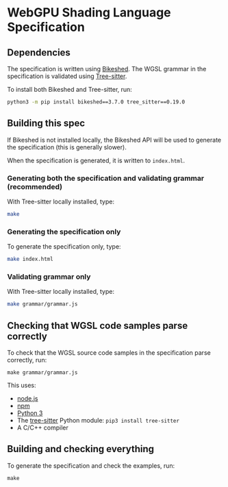 # WebGPU Shading Language Specification

## Dependencies

The specification is written using [Bikeshed](https://tabatkins.github.io/bikeshed).
The WGSL grammar in the specification is validated using [Tree-sitter](https://tree-sitter.github.io/tree-sitter/).

To install both Bikeshed and Tree-sitter, run:

```bash
python3 -m pip install bikeshed==3.7.0 tree_sitter==0.19.0
```

## Building this spec

If Bikeshed is not installed locally, the Bikeshed API will be used to generate the specification
(this is generally slower).

When the specification is generated, it is written to `index.html`.

### Generating both the specification and validating grammar (recommended)

With Tree-sitter locally installed, type:

```bash
make
```

### Generating the specification only

To generate the specification only, type:

```bash
make index.html
```

### Validating grammar only

With Tree-sitter locally installed, type:

```bash
make grammar/grammar.js
```

## Checking that WGSL code samples parse correctly

To check that the WGSL source code samples in the specification parse correctly, run:

```
make grammar/grammar.js
```

This uses:
* [node.js](https://nodejs.org/)
* [npm](https://www.npmjs.com/)
* [Python 3](https://www.python.org/)
* The [tree-sitter](https://github.com/tree-sitter/tree-sitter) Python module: `pip3 install tree-sitter`
* A C/C++ compiler

## Building and checking everything

To generate the specification and check the examples, run:

```
make
```


